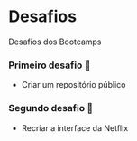 # Desafios
Desafios dos Bootcamps

### Primeiro desafio :steam_locomotive:
* Criar um repositório público

### Segundo desafio :runner:
 * Recriar a interface da Netflix

